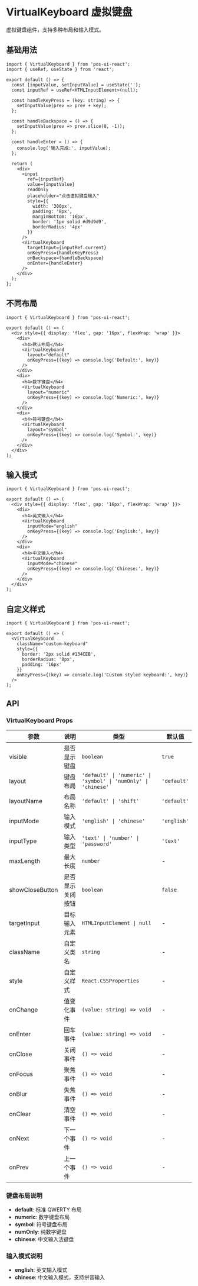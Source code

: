 # VirtualKeyboard 虚拟键盘

虚拟键盘组件，支持多种布局和输入模式。

## 基础用法

```tsx
import { VirtualKeyboard } from 'pos-ui-react';
import { useRef, useState } from 'react';

export default () => {
  const [inputValue, setInputValue] = useState('');
  const inputRef = useRef<HTMLInputElement>(null);

  const handleKeyPress = (key: string) => {
    setInputValue(prev => prev + key);
  };

  const handleBackspace = () => {
    setInputValue(prev => prev.slice(0, -1));
  };

  const handleEnter = () => {
    console.log('输入完成:', inputValue);
  };

  return (
    <div>
      <input 
        ref={inputRef}
        value={inputValue}
        readOnly
        placeholder="点击虚拟键盘输入"
        style={{ 
          width: '300px', 
          padding: '8px', 
          marginBottom: '16px',
          border: '1px solid #d9d9d9',
          borderRadius: '4px'
        }}
      />
      <VirtualKeyboard
        targetInput={inputRef.current}
        onKeyPress={handleKeyPress}
        onBackspace={handleBackspace}
        onEnter={handleEnter}
      />
    </div>
  );
};
```

## 不同布局

```tsx
import { VirtualKeyboard } from 'pos-ui-react';

export default () => (
  <div style={{ display: 'flex', gap: '16px', flexWrap: 'wrap' }}>
    <div>
      <h4>默认布局</h4>
      <VirtualKeyboard
        layout="default"
        onKeyPress={(key) => console.log('Default:', key)}
      />
    </div>
    <div>
      <h4>数字键盘</h4>
      <VirtualKeyboard
        layout="numeric"
        onKeyPress={(key) => console.log('Numeric:', key)}
      />
    </div>
    <div>
      <h4>符号键盘</h4>
      <VirtualKeyboard
        layout="symbol"
        onKeyPress={(key) => console.log('Symbol:', key)}
      />
    </div>
  </div>
);
```

## 输入模式

```tsx
import { VirtualKeyboard } from 'pos-ui-react';

export default () => (
  <div style={{ display: 'flex', gap: '16px', flexWrap: 'wrap' }}>
    <div>
      <h4>英文输入</h4>
      <VirtualKeyboard
        inputMode="english"
        onKeyPress={(key) => console.log('English:', key)}
      />
    </div>
    <div>
      <h4>中文输入</h4>
      <VirtualKeyboard
        inputMode="chinese"
        onKeyPress={(key) => console.log('Chinese:', key)}
      />
    </div>
  </div>
);
```

## 自定义样式

```tsx
import { VirtualKeyboard } from 'pos-ui-react';

export default () => (
  <VirtualKeyboard
    className="custom-keyboard"
    style={{ 
      border: '2px solid #134CEB',
      borderRadius: '8px',
      padding: '16px'
    }}
    onKeyPress={(key) => console.log('Custom styled keyboard:', key)}
  />
);
```

## API

### VirtualKeyboard Props

| 参数 | 说明 | 类型 | 默认值 |
| --- | --- | --- | --- |
| visible | 是否显示键盘 | `boolean` | `true` |
| layout | 键盘布局 | `'default' \| 'numeric' \| 'symbol' \| 'numOnly' \| 'chinese'` | `'default'` |
| layoutName | 布局名称 | `'default' \| 'shift'` | `'default'` |
| inputMode | 输入模式 | `'english' \| 'chinese'` | `'english'` |
| inputType | 输入类型 | `'text' \| 'number' \| 'password'` | `'text'` |
| maxLength | 最大长度 | `number` | - |
| showCloseButton | 是否显示关闭按钮 | `boolean` | `false` |
| targetInput | 目标输入元素 | `HTMLInputElement \| null` | - |
| className | 自定义类名 | `string` | - |
| style | 自定义样式 | `React.CSSProperties` | - |
| onChange | 值变化事件 | `(value: string) => void` | - |
| onEnter | 回车事件 | `(value: string) => void` | - |
| onClose | 关闭事件 | `() => void` | - |
| onFocus | 聚焦事件 | `() => void` | - |
| onBlur | 失焦事件 | `() => void` | - |
| onClear | 清空事件 | `() => void` | - |
| onNext | 下一个事件 | `() => void` | - |
| onPrev | 上一个事件 | `() => void` | - |

### 键盘布局说明

- **default**: 标准 QWERTY 布局
- **numeric**: 数字键盘布局
- **symbol**: 符号键盘布局
- **numOnly**: 纯数字键盘
- **chinese**: 中文输入法键盘

### 输入模式说明

- **english**: 英文输入模式
- **chinese**: 中文输入模式，支持拼音输入
